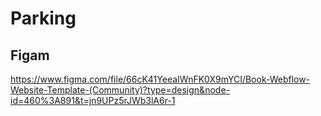 # Parking

## Figam
https://www.figma.com/file/66cK41YeeaIWnFK0X9mYCI/Book-Webflow-Website-Template-(Community)?type=design&node-id=460%3A891&t=jn9UPz5rJWb3lA6r-1

